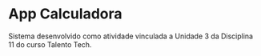 # App Calculadora
Sistema desenvolvido como atividade vinculada a Unidade 3 da Disciplina 11 do curso Talento Tech.
